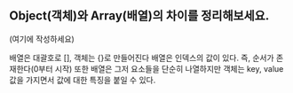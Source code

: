 ## Object(객체)와 Array(배열)의 차이를 정리해보세요.

(여기에 작성하세요)

배열은 대괄호로 [], 객체는 {}로 만들어진다
배열은 인덱스의 값이 있다. 즉, 순서가 존재한다(0부터 시작)
또한 배열은 그저 요소들을 단순히 나열하지만
객체는 key, value 값을 가지면서 값에 대한 특징을 붙일 수 있다.
